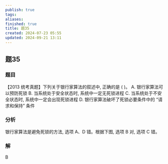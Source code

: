 ```yaml
---
publish: true
tags: 
aliases: 
finished: true
title: 题35
created: 2024-07-23 05:55
updated: 2024-09-21 13:11
---
```

## 题35
### 题目
【2013 统考真题】下列关于银行家算法的叙述中, 正确的是 ( )。
A. 银行家算法可以预防死锁
B. 当系统处于安全状态时, 系统中一定无死锁进程
C. 当系统处于不安全状态时, 系统中一定会出现死锁进程
D. 银行家算法破坏了死锁必要条件中的 “请求和保持” 条件
### 分析
银行家算法是避免死锁的方法, 选项 A、D 错。根据下图, 选项 B 对, 选项 C 错。
### 解
B